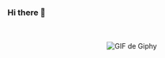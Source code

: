 ### Hi there 👋

<!--
**RLHLOCO/rlhloco** is a ✨ _special_ ✨ repository because its `README.md` (this file) appears on your GitHub profile.

Here are some ideas to get you started:

- 🔭 I’m currently working on ...
- 🌱 I’m currently learning ...
- 👯 I’m looking to collaborate on ...
- 🤔 I’m looking for help with ...
- 💬 Ask me about ...
- 📫 How to reach me: ...
- 😄 Pronouns: ...
- ⚡ Fun fact: ...
-->

<!DOCTYPE html>
<html>
<head>
  <title>Imagen alineada con div</title>
  <style>
    .container {
      text-align: center; /* Para alinear horizontalmente el contenido */
      margin-top: 50px; /* Margen superior para separar la imagen del borde superior */
    }
  </style>
</head>
<body>
  <div class="container">
    <img src="https://media.giphy.com/media/BemKqR9RDK4V2/giphy.gif" alt="GIF de Giphy">
  </div>
</body>
</html>
